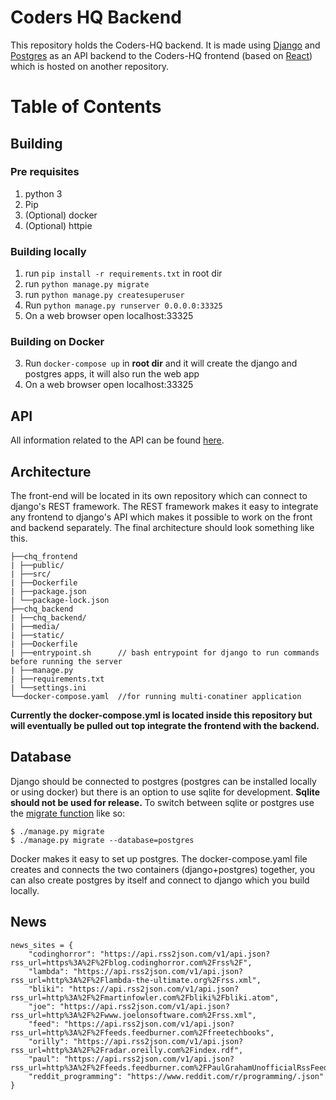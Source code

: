 
# Coders HQ Backend

This repository holds the Coders-HQ backend. It is made using [Django](https://www.djangoproject.com/) and [Postgres](https://www.postgresql.org/) as an API backend to the Coders-HQ frontend (based on [React](https://reactjs.org/)) which is hosted on another repository.

Table of Contents
=================

<!--ts-->
<!--te-->

## Building

### Pre requisites

1.  python 3
1.  Pip
2.  (Optional) docker
2.  (Optional) httpie

### Building locally

1.  run `pip install -r requirements.txt` in root dir 
1.  run `python manage.py migrate`
1.  run `python manage.py createsuperuser`
1.  Run `python manage.py runserver 0.0.0.0:33325`
1.  On a web browser open localhost:33325

### Building on Docker

3.  Run `docker-compose up` in __root dir__ and it will create the django and postgres apps, it will also run the web app
1.  On a web browser open localhost:33325

## API

All information related to the API can be found [here](https://documenter.getpostman.com/view/13659675/TVmJjeuV).

## Architecture

The front-end will be located in its own repository which can connect to django's REST framework. The REST framework makes it easy to integrate any frontend to django's API which makes it possible to work on the front and backend separately. The final architecture should look something like this.

```
├──chq_frontend
| ├──public/
| ├──src/
| ├──Dockerfile          
| ├──package.json
| └──package-lock.json
├──chq_backend
| ├──chq_backend/
| ├──media/
| ├──static/
| ├──Dockerfile         
| ├──entrypoint.sh      // bash entrypoint for django to run commands before running the server
| ├──manage.py          
| ├──requirements.txt
| └──settings.ini
└──docker-compose.yaml  //for running multi-conatiner application
```

__Currently the docker-compose.yml is located inside this repository but will eventually be pulled out top integrate the frontend with the backend.__

## Database

Django should be connected to postgres (postgres can be installed locally or using docker) but there is an option to use sqlite for development. __Sqlite should not be used for release.__ To switch between sqlite or postgres use the [migrate function](https://docs.djangoproject.com/en/3.1/topics/db/multi-db/#synchronizing-your-databases) like so:

```
$ ./manage.py migrate   
$ ./manage.py migrate --database=postgres
```

Docker makes it easy to set up postgres. The docker-compose.yaml file creates and connects the two containers (django+postgres) together, you can also create postgres by itself and connect to django which you build locally.

## News

```
news_sites = {
    "codinghorror": "https://api.rss2json.com/v1/api.json?rss_url=https%3A%2F%2Fblog.codinghorror.com%2Frss%2F",
    "lambda": "https://api.rss2json.com/v1/api.json?rss_url=http%3A%2F%2Flambda-the-ultimate.org%2Frss.xml",
    "bliki": "https://api.rss2json.com/v1/api.json?rss_url=http%3A%2F%2Fmartinfowler.com%2Fbliki%2Fbliki.atom",
    "joe": "https://api.rss2json.com/v1/api.json?rss_url=http%3A%2F%2Fwww.joelonsoftware.com%2Frss.xml",
    "feed": "https://api.rss2json.com/v1/api.json?rss_url=http%3A%2F%2Ffeeds.feedburner.com%2Ffreetechbooks",
    "orilly": "https://api.rss2json.com/v1/api.json?rss_url=http%3A%2F%2Fradar.oreilly.com%2Findex.rdf",
    "paul": "https://api.rss2json.com/v1/api.json?rss_url=http%3A%2F%2Ffeeds.feedburner.com%2FPaulGrahamUnofficialRssFeed",
    "reddit_programming": "https://www.reddit.com/r/programming/.json"
}
```